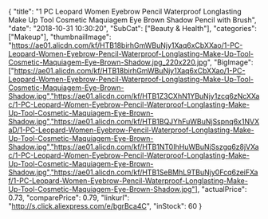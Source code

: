 {
	"title": "1 PC Leopard Women Eyebrow Pencil Waterproof Longlasting Make Up Tool Cosmetic Maquiagem Eye Brown Shadow Pencil with Brush",
	"date": "2018-10-31 10:30:20",
	"SubCat": ["Beauty & Health"],
	"categories": ["Makeup"],
	"thumbnailImage": "https://ae01.alicdn.com/kf/HTB18birhGmWBuNjy1Xaq6xCbXXao/1-PC-Leopard-Women-Eyebrow-Pencil-Waterproof-Longlasting-Make-Up-Tool-Cosmetic-Maquiagem-Eye-Brown-Shadow.jpg_220x220.jpg",
	"BigImage": ["https://ae01.alicdn.com/kf/HTB18birhGmWBuNjy1Xaq6xCbXXao/1-PC-Leopard-Women-Eyebrow-Pencil-Waterproof-Longlasting-Make-Up-Tool-Cosmetic-Maquiagem-Eye-Brown-Shadow.jpg","https://ae01.alicdn.com/kf/HTB1Z3CXhN1YBuNjy1zcq6zNcXXac/1-PC-Leopard-Women-Eyebrow-Pencil-Waterproof-Longlasting-Make-Up-Tool-Cosmetic-Maquiagem-Eye-Brown-Shadow.jpg","https://ae01.alicdn.com/kf/HTB1BQJYhFuWBuNjSspnq6x1NVXaD/1-PC-Leopard-Women-Eyebrow-Pencil-Waterproof-Longlasting-Make-Up-Tool-Cosmetic-Maquiagem-Eye-Brown-Shadow.jpg","https://ae01.alicdn.com/kf/HTB1NT0IhHuWBuNjSszgq6z8jVXac/1-PC-Leopard-Women-Eyebrow-Pencil-Waterproof-Longlasting-Make-Up-Tool-Cosmetic-Maquiagem-Eye-Brown-Shadow.jpg","https://ae01.alicdn.com/kf/HTB1SeBMhL9TBuNjy0Fcq6zeiFXaf/1-PC-Leopard-Women-Eyebrow-Pencil-Waterproof-Longlasting-Make-Up-Tool-Cosmetic-Maquiagem-Eye-Brown-Shadow.jpg"],
	"actualPrice": 0.73,
	"comparePrice": 0.79,
	"linkurl": "http://s.click.aliexpress.com/e/bgrBca4C",
	"inStock": 60
}
